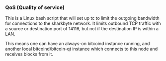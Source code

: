 ### QoS (Quality of service) ###

This is a Linux bash script that will set up tc to limit the outgoing bandwidth for connections to the sharkbyte network. It limits outbound TCP traffic with a source or destination port of 14116, but not if the destination IP is within a LAN.

This means one can have an always-on bitcoind instance running, and another local bitcoind/bitcoin-qt instance which connects to this node and receives blocks from it.
